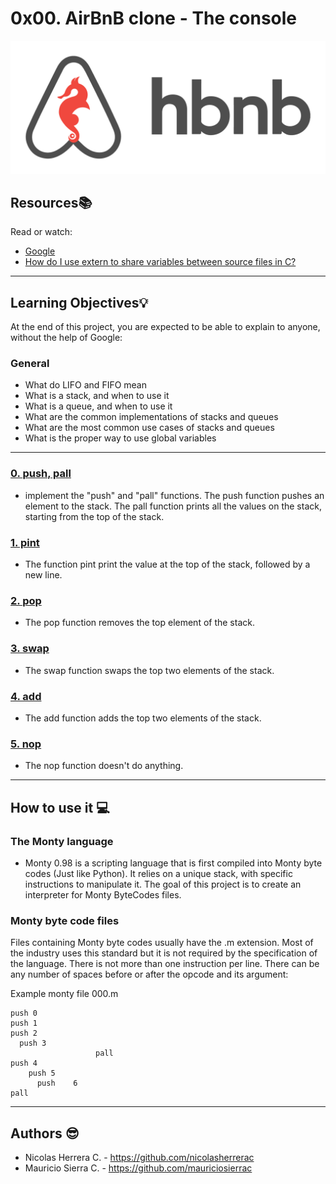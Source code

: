 # 0x00. AirBnB clone - The console

![Hbnb](https://github.com/mauriciosierrac/AirBnB_clone/blob/master/assets/airbnb.png)


## Resources:books:

Read or watch:
* [Google](https://www.google.com/webhp?q=stack%20and%20queue)
* [How do I use extern to share variables between source files in C?](https://stackoverflow.com/questions/1433204/how-do-i-use-extern-to-share-variables-between-source-files)



---
## Learning Objectives:bulb:
At the end of this project, you are expected to be able to explain to anyone, without the help of Google:

### General
* What do LIFO and FIFO mean
* What is a stack, and when to use it
* What is a queue, and when to use it
* What are the common implementations of stacks and queues
* What are the most common use cases of stacks and queues
* What is the proper way to use global variables

---

### [0. push, pall ](./built_ins.c)
* implement the "push" and "pall" functions.
The push function pushes an element to the stack.
The pall function prints all the values on the stack, starting from the top of the stack.


### [1. pint ](./helpers.c)
* The function pint print the value at the top of the stack, followed by a new line.


### [2. pop ](./built_ins.c)
* The pop function removes the top element of the stack.


### [3. swap ](./built_ins.c)
* The swap function swaps the top two elements of the stack.


### [4. add ](./calculations.c)
* The add function adds the top two elements of the stack.


### [5. nop ](./built_ins.c)
* The nop function doesn't do anything.


---

## How to use it :computer:

### The Monty language

* Monty 0.98 is a scripting language that is first compiled into Monty byte codes (Just like Python). It relies on a unique stack, with specific instructions to manipulate it. The goal of this project is to create an interpreter for Monty ByteCodes files.

### Monty byte code files

Files containing Monty byte codes usually have the .m extension. Most of the industry uses this standard but it is not required by the specification of the language. There is not more than one instruction per line. There can be any number of spaces before or after the opcode and its argument: 

Example monty file 000.m

```
push 0
push 1
push 2
  push 3
                   pall    
push 4
    push 5    
      push    6        
pall

```

---
## Authors :sunglasses:

- Nicolas Herrera C. - https://github.com/nicolasherrerac
- Mauricio Sierra C. - https://github.com/mauriciosierrac
